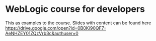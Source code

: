 WebLogic course for developers
===================

This as examples to the course. Slides with content can be found here https://drive.google.com/open?id=0B0Ki90QF7-AeNHZEY01ZQzVrb3c&authuser=0

